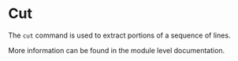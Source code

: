 # Cut

The `cut` command is used to extract portions of a sequence of lines.

More information can be found in the module level documentation.
